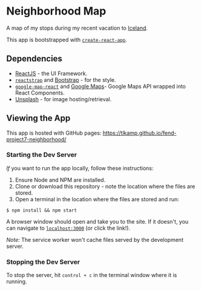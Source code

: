 # Neighborhood Map
A map of my stops during my recent vacation to [Iceland](https://www.inspiredbyiceland.com/).

This app is bootstrapped with [`create-react-app`](https://www.npmjs.com/package/create-react-app).

## Dependencies
* [ReactJS](https://reactjs.org/) - the UI Framework.
* [`reactstrap`](https://reactstrap.github.io/) and [Bootstrap](http://getbootstrap.com/) - for the style.
* [`google-map-react`](https://www.npmjs.com/package/google-map-react) and [Google Maps](https://developers.google.com/maps/documentation/)- Google Maps API wrapped into React Components.
* [Unsplash](https://unsplash.com/) - for image hosting/retrieval.

## Viewing the App
This app is hosted with GitHub pages: https://tlkamp.github.io/fend-project7-neighborhood/


### Starting the Dev Server
_If_ you want to run the app locally, follow these instructions:
1. Ensure Node and NPM are installed.
2. Clone or download this repository - note the location where the files are stored.
3. Open a terminal in the location where the files are stored and run:

```shell
$ npm install && npm start
```
 A browser window should open and take you to the site. If it doesn't, you can navigate to [`localhost:3000`](http://localhost:3000) (or click the link!).

 *Note:* The service worker won't cache files served by the development server.

### Stopping the Dev Server
To stop the server, hit `control + c` in the terminal window where it is running.